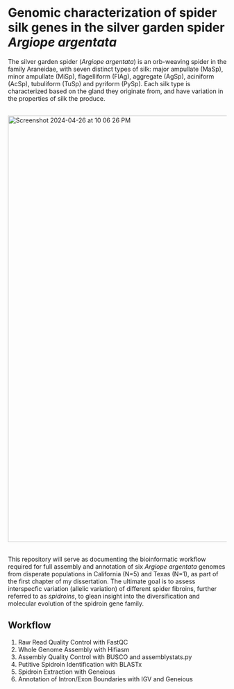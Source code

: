 # Genomic characterization of spider silk genes in the silver garden spider _Argiope argentata_

The silver garden spider (_Argiope argentata_) is an orb-weaving spider in the family Araneidae, with seven distinct types of silk: major ampullate (MaSp), minor ampullate (MiSp), flagelliform (FlAg), aggregate (AgSp), aciniform (AcSp), tubuliform (TuSp) and pyriform (PySp). Each silk type is characterized based on the gland they originate from, and have variation in the properties of silk the produce. 

</br>
<img width="981" alt="Screenshot 2024-04-26 at 10 06 26 PM" src="https://github.com/amandamarkee/spidroins/assets/56971761/5df66f95-9789-46d8-9c9b-b9acee02dd9e">
<br/><br/>


This repository will serve as documenting the bioinformatic workflow required for full assembly and annotation of six _Argiope argentata_ genomes from disperate populations in California (N=5) and Texas (N=1), as part of the first chapter of my dissertation. The ultimate goal is to assess interspecfic variation (allelic variation) of different spider fibroins, further referred to as _spidroins_, to glean insight into the diversification and molecular evolution of the spidroin gene family. 

## Workflow

1) Raw Read Quality Control with FastQC
2) Whole Genome Assembly with Hifiasm
3) Assembly Quality Control with BUSCO and assemblystats.py
4) Putitive Spidroin Identification with BLASTx
5) Spidroin Extraction with Geneious
6) Annotation of Intron/Exon Boundaries with IGV and Geneious
